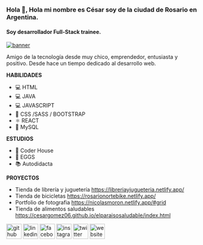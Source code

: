 ### Hola 👋, **Hola mi nombre es César soy de la ciudad de Rosario en Argentina.** 
#### Soy desarrollador Full-Stack trainee. 
<a href="https://ibb.co/qBXfSVf"><img src="https://i.ibb.co/6YVxMLx/banner.jpg" alt="banner" border="0" /></a>

Amigo de la tecnología desde muy chico, emprendedor, entusiasta y positivo. Desde hace un tiempo dedicado al desarrollo web.


**HABILIDADES**
- 💻 HTML 
- 💻 JAVA
- 💻 JAVASCRIPT
- 🎨 CSS /SASS / BOOTSTRAP
- ⚛️ REACT
- 📅 MySQL


**ESTUDIOS**
- 📖 Coder House
- 🌱 EGGS
- 📚 Autodidacta

**PROYECTOS**
- Tienda de librería y juguetería 
 https://libreriayjugueteria.netlify.app/
- Tienda de bicicletas 
 https://rosarionortebike.netlify.app/
- Portfolio de fotografia
 https://nicolasmoron.netlify.app/#grid
- Tienda de alimentos saludables 
https://cesargomez06.github.io/elparaisosaludable/index.html

[<img src='https://cdn.jsdelivr.net/npm/simple-icons@3.0.1/icons/github.svg' alt='github' height='40'>](https://github.com/https://github.com/cesargomez06/)  [<img src='https://cdn.jsdelivr.net/npm/simple-icons@3.0.1/icons/linkedin.svg' alt='linkedin' height='40'>](https://www.linkedin.com/in/https://www.linkedin.com/in/cesargomez06//)  [<img src='https://cdn.jsdelivr.net/npm/simple-icons@3.0.1/icons/facebook.svg' alt='facebook' height='40'>](https://www.facebook.com/https://www.facebook.com/cesarytachi)  [<img src='https://cdn.jsdelivr.net/npm/simple-icons@3.0.1/icons/instagram.svg' alt='instagram' height='40'>](https://www.instagram.com/https://www.instagram.com/cesargomez06//)  [<img src='https://cdn.jsdelivr.net/npm/simple-icons@3.0.1/icons/twitter.svg' alt='twitter' height='40'>](https://twitter.com/https://twitter.com/cesargomezrc)  [<img src='https://cdn.jsdelivr.net/npm/simple-icons@3.0.1/icons/icloud.svg' alt='website' height='40'>](https://cesargomez.netlify.app/)  


